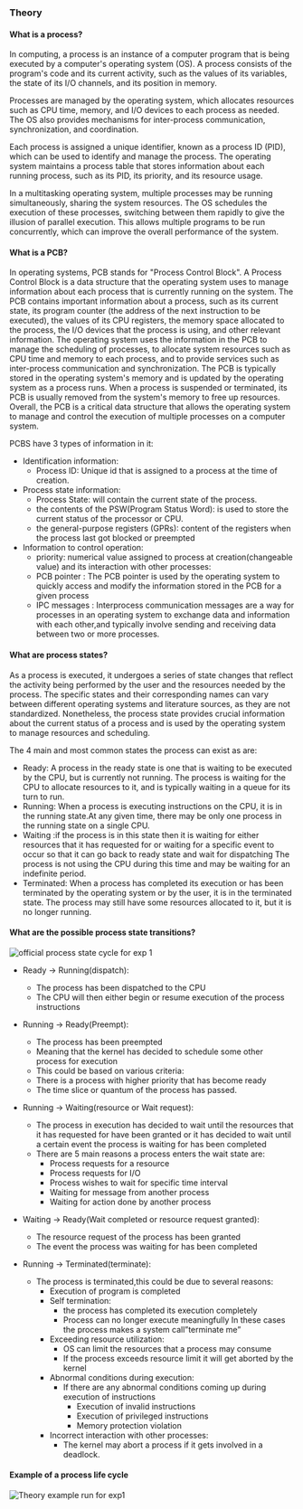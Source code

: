 ### Theory

#### What is a process?

In computing, a process is an instance of a computer program that is being executed by a computer's operating system (OS). A process consists of the program's code and its current activity, such as the values of its variables, the state of its I/O channels, and its position in memory.

Processes are managed by the operating system, which allocates resources such as CPU time, memory, and I/O devices to each process as needed. The OS also provides mechanisms for inter-process communication, synchronization, and coordination.

Each process is assigned a unique identifier, known as a process ID (PID), which can be used to identify and manage the process. The operating system maintains a process table that stores information about each running process, such as its PID, its priority, and its resource usage.

In a multitasking operating system, multiple processes may be running simultaneously, sharing the system resources. The OS schedules the execution of these processes, switching between them rapidly to give the illusion of parallel execution. This allows multiple programs to be run concurrently, which can improve the overall performance of the system.

#### What is a PCB?

In operating systems, PCB stands for "Process Control Block". A Process Control Block is a data structure that the operating system uses to manage information about each process that is currently running on the system.
The PCB contains important information about a process, such as its current state, its program counter (the address of the next instruction to be executed), the values of its CPU registers, the memory space allocated to the process, the I/O devices that the process is using, and other relevant information.
The operating system uses the information in the PCB to manage the scheduling of processes, to allocate system resources such as CPU time and memory to each process, and to provide services such as inter-process communication and synchronization.
The PCB is typically stored in the operating system's memory and is updated by the operating system as a process runs. When a process is suspended or terminated, its PCB is usually removed from the system's memory to free up resources.
Overall, the PCB is a critical data structure that allows the operating system to manage and control the execution of multiple processes on a computer system.

PCBS have 3 types of information in it:

* Identification information: 
  - Process ID: Unique id that is assigned to a process at the time of creation.
* Process state information:
  - Process State:  will contain the current state of the process.
  - the contents of the PSW(Program Status Word): is used to store the current status of the processor or CPU.
  - the general-purpose registers (GPRs): content of the registers when the process last got blocked or preempted
* Information to control operation: 
  - priority: numerical value assigned to process at creation(changeable value)
and its interaction with other processes: 
  - PCB pointer : The PCB pointer is used by the operating system to quickly access and modify the information stored in the PCB for a given process
  - IPC messages : Interprocess communication messages are a way for processes in an operating system to exchange data and information with each other,and typically involve sending and receiving data between two or more processes. 



#### What are process states?

As a process is executed, it undergoes a series of state changes that reflect the activity being performed by the user and the resources needed by the process. The specific states and their corresponding names can vary between different operating systems and literature sources, as they are not standardized. Nonetheless, the process state provides crucial information about the current status of a process and is used by the operating system to manage resources and scheduling.

The 4 main and most common states the process can exist as are:
* Ready: A process in the ready state is one that is waiting to be executed by the CPU, but is currently not running. The process is waiting for the CPU to allocate resources to it, and is typically waiting in a queue for its turn to run.
* Running: When a process is executing instructions on the CPU, it is in the running state.At any given time, there may be only one process in the running state on a single CPU.
* Waiting :if the process is in this state then it is waiting for either resources that it has requested for or waiting for a specific event  to occur so that it can go back to ready state and wait for dispatching The process is not using the CPU during this time and may be waiting for an indefinite period.
* Terminated: When a process has completed its execution or has been terminated by the operating system or by the user, it is in the terminated state. The process may still have some resources allocated to it, but it is no longer running.

####  What are the possible process state transitions?
![official process state cycle for exp 1](https://user-images.githubusercontent.com/66427446/219547278-8783a36b-1ad1-4068-9251-b3609e6a20cf.png)

* Ready → Running(dispatch):
  - The process has been dispatched to the CPU
  - The CPU will then either begin or resume execution of the process instructions

* Running → Ready(Preempt):
  - The process has been preempted
  - Meaning that the kernel has decided to schedule some other process for execution
  - This could be based on various criteria:
  - There is a process with higher priority that has become ready
  - The time slice or quantum of the process has passed.
 
* Running → Waiting(resource or Wait request):

   - The process in execution has decided to wait until the resources that it has requested for have been granted or it has decided to wait until a certain event the process is waiting for has been completed
   - There are 5 main reasons a process enters the wait state are:
     - Process requests for a resource
     - Process requests for I/O
     - Process wishes to wait for specific time interval
     - Waiting for message from another process
     - Waiting for action done by another process

* Waiting → Ready(Wait completed or resource request granted):
  - The resource request of the process has been granted
  - The event the process was waiting for has been completed

* Running → Terminated(terminate):
  - The process is terminated,this could be due to several reasons: 
    - Execution of program is completed
    - Self termination: 
      - the process has completed its execution completely
      - Process can no longer execute meaningfully
  In these cases the process makes a system call”terminate me”
    - Exceeding resource utilization: 
      - OS can limit the resources that a process may consume
      - If the process exceeds resource limit it will get aborted by the kernel
    - Abnormal conditions during execution:
      - If there are any abnormal conditions coming up during execution of instructions 
        - Execution of invalid instructions
        - Execution of privileged instructions
        - Memory protection violation
     - Incorrect interaction with other processes:
       - The kernel may abort a process if it gets involved in a deadlock.


#### Example of a process life cycle
![Theory example run for exp1](https://user-images.githubusercontent.com/66427446/219548032-b88bbcbf-b356-4a52-ba16-84ddad69b651.png)




